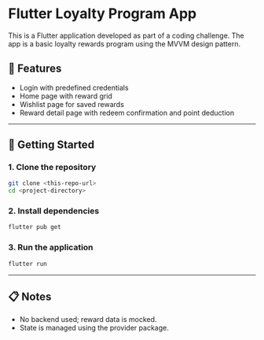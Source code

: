 # Flutter Loyalty Program App

This is a Flutter application developed as part of a coding challenge. The app is a basic loyalty rewards program using the MVVM design pattern.

## 📱 Features

- Login with predefined credentials
- Home page with reward grid
- Wishlist page for saved rewards
- Reward detail page with redeem confirmation and point deduction

---

## 🚀 Getting Started

### 1. Clone the repository

```bash
git clone <this-repo-url>
cd <project-directory>
```

### 2. Install dependencies

```bash
flutter pub get
```

### 3. Run the application

```bash
flutter run
```

---

## 📋 Notes

- No backend used; reward data is mocked.
- State is managed using the provider package.
